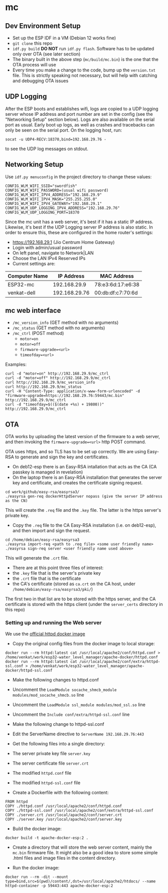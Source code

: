 # mc

## Dev Environment Setup
* Set up the ESP IDF in a VM (Debian 12 works fine)
* `git clone` this repo
* `idf.py build` **DO NOT** run `idf.py flash`. Software has to be updated only over OTA (see later section)
* The binary built in the above step (`mc/build/mc.bin`) is the one that the OTA process will use
* Every time you make a change to the code, bump up the `version.txt` file. This is strictly speaking not necessary, but will help with catching and debugging OTA issues

## UDP Logging 

After the ESP boots and establishes wifi, logs are copied to a UDP logging server whose IP address and port number are set in the config (see the "Networking Setup" section below).
Logs are also available on the serial port as usual. Early boot up logs, as well as crashes and tracebacks can only be seen on the serial port.
On the logging host, run:

```
socat -u UDP4-RECV:18370,bind=192.168.29.76 -
```

to see the UDP log messages on stdout.

## Networking Setup

Use `idf.py menuconfig` in the project directory to change these values:
```
CONFIG_WLM_WIFI_SSID="swordfish"
CONFIG_WLM_WIFI_PASSWORD=(usual wifi password)
CONFIG_WLM_WIFI_IPV4_ADDRESS="192.168.29.9"
CONFIG_WLM_WIFI_IPV4_MASK="255.255.255.0"
CONFIG_WLM_WIFI_IPV4_GATEWAY="192.168.29.1"
CONFIG_WLM_UDP_LOGGING_IPV4_ADDRESS="192.168.29.76"
CONFIG_WLM_UDP_LOGGING_PORT=18370
```

Since the mc unit has a web server, it's best if it has a static IP address. Likewise, it's best if the UDP Logging server IP address is also static. In order to ensure this, these are configured in the home router's settings:
* https://192.168.29.1 (Jio Centrum Home Gateway)
* Login with admin/usual password
* On left panel, navigate to Network|LAN
* Choose the LAN IPv4 Reserved IPs
* Current settings are:

Computer Name | IP Address | MAC Address
---|---|---
ESP32-mc | 192.168.29.9 | 78:e3:6d:17:e6:38
venkat-dell | 192.168.29.76 | 00:db:df:c7:70:6d

## mc web interface

* `/mc_version_info` (GET method with no arguments)
* `/mc_status` (GET method with no arguments)
* `/mc_ctrl` (POST method)
  - `motor=on`
  - `motor=off`
  - `firmware-upgrade=<url>`
  - `timeofday=<url>`
  
Examples: 
```
curl -d "motor=on" http://192.168.29.9/mc_ctrl
curl -d "motor=off" http://192.168.29.9/mc_ctrl
curl http://192.168.29.9/mc_version_info
curl http://192.168.29.9/mc_status
curl -H "Content-Type: application/x-www-form-urlencoded" -d "firmware-upgrade=https://192.168.29.76:59443/mc.bin" http://192.168.29.9/mc_ctrl
curl -d "timeofday=$(($(date +%s) + 19800))" http://192.168.29.9/mc_ctrl
```

## OTA

OTA works by uploading the latest version of the firmware to a web server, and then invoking the `firmware-upgrade=<url>` http POST command.

OTA uses https, and so TLS has to be set up correctly. We are using Easy-RSA to generate and sign the key and certificates. 
* On deb12-esp there is an Easy-RSA intallation that acts as the CA (CA passkey is managed in revelation)
* On the laptop there is an Easy-RSA installation that generates the server key and certificate, and creates the certificate signing request.
```
cd work/github/easy-rsa/easyrsa3/
./easyrsa gen-req dockerHttpdServer nopass (give the server IP address as the CN)
```
This will create the `.req` file and the `.key` file. The latter is the https server's private key.
* Copy the `.req` file to the CA Easy-RSA installation (i.e. on deb12-esp), and then import and sign the request.
```
cd /home/debian/easy-rsa/easyrsa3
./easyrsa import-req <path to .req file> <some user friendly name>
./easyrsa sign-req server <user friendly name used above>
```
This will generate the `.crt` file.

* There are at this point three files of interest:
 * the `.key` file that is the server's private key
 * the `.crt` file that is the certificate
 * the CA's certificate (stored as `ca.crt` on the CA host, under `/home/debian/easy-rsa/easyrsa3/pki/`)

The first two in that list are to be stored with the https server, and the CA certificate is stored with the https client (under the `server_certs` directory in this repo)

### Setting up and running the Web server
We use the [official httpd docker image](https://hub.docker.com/_/httpd)
 * Copy the original config files from the docker image to local storage:
```
docker run --rm httpd:latest cat /usr/local/apache2/conf/httpd.conf > /home/venkat/work/esp32-water_level_manager/apache-docker/httpd.conf
docker run --rm httpd:latest cat /usr/local/apache2/conf/extra/httpd-ssl.conf > /home/venkat/work/esp32-water_level_manager/apache-docker/httpd-ssl.conf
```
 * Make the following changes to httpd.conf
  * Uncomment the `LoadModule socache_shmcb_module modules/mod_socache_shmcb.so` line
  * Uncomment the `LoadModule ssl_module modules/mod_ssl.so` line
  * Uncomment the `Include conf/extra/httpd-ssl.conf` line

 * Make the following change to httpd-ssl.conf
  * Edit the ServerName directive to `ServerName 192.168.29.76:443`
 
 * Get the following files into a single directory:
  * The server private key file `server.key`
  * The server certificate file `server.crt`
  * The modified `httpd.conf` file
  * The modified `httpd-ssl.conf` file
  
 * Create a Dockerfile with the following content:
```
FROM httpd
COPY ./httpd.conf /usr/local/apache2/conf/httpd.conf
COPY ./httpd-ssl.conf /usr/local/apache2/conf/extra/httpd-ssl.conf
COPY ./server.crt /usr/local/apache2/conf/server.crt
COPY ./server.key /usr/local/apache2/conf/server.key
```
 * Build the docker image:
 ```
 docker build -t apache-docker-esp:2 .
 ```
 * Create a directory that will store the web server content, mainly the `mc.bin` firmware file. It might also be a good idea to store some simple .html files and image files in the content directory.
 
 * Run the docker image:
 ```
 docker run --rm -dit --mount type=bind,src=$(pwd)/content/,dst=/usr/local/apache2/htdocs/ --name httpd-container -p 59443:443 apache-docker-esp:2
 ```
  
